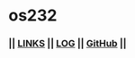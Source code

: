 # os232

### || [LINKS](https://github.com/haffienc/os232/LINKS/) || [LOG](TXT/mylog.txt) || [GitHub](https://github.com/haffienc/os232) ||

